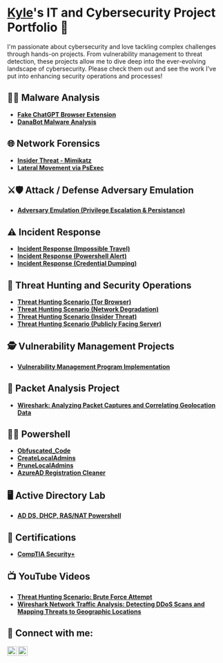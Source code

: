 # <a href="https://www.linkedin.com/in/k-ing-tech">Kyle</a>'s IT and Cybersecurity Project Portfolio 🔐

I'm passionate about cybersecurity and love tackling complex challenges through hands-on projects. From vulnerability management to threat detection, these projects allow me to dive deep into the ever-evolving landscape of cybersecurity. Please check them out and see the work I’ve put into enhancing security operations and processes!

## 🐱‍💻 Malware Analysis
- **[Fake ChatGPT Browser Extension](https://github.com/K-ING-TECH/Malware-Analysis_FakeGPT-Chrome-Extension)**
- **[DanaBot Malware Analysis](https://github.com/K-ING-TECH/Malware-Analysis_DanaBot)**

## 🌐 Network Forensics
- **[Insider Threat - Mimikatz](https://github.com/K-ING-TECH/Incident-Report_Mimikatz_InsiderThreat/tree/main)**
- **[Lateral Movement via PsExec](https://github.com/K-ING-TECH/Incident-Report_Lateral-Movement_via-PsExec)**

## ⚔️🛡️ Attack / Defense Adversary Emulation
- **[Adversary Emulation (Privilege Escalation & Persistance)](https://github.com/K-ING-TECH/Attack-Defense_Adversary-Emulation)**

## ⚠️ Incident Response
- **[Incident Response (Impossible Travel)](https://github.com/K-ING-TECH/Incident-Response_Impossible-Travel)**
- **[Incident Response (Powershell Alert)](https://github.com/K-ING-TECH/Incident-Response_Invoke-WebRequest)**
- **[Incident Response (Credential Dumping)](https://github.com/K-ING-TECH/Incident-Response_Credential-Dumping)**

## 🚨 Threat Hunting and Security Operations
- **[Threat Hunting Scenario (Tor Browser)](https://github.com/K-ING-TECH/Threat-Hunt_TOR-Browser)**
- **[Threat Hunting Scenario (Network Degradation)](https://github.com/K-ING-TECH/Threat-Hunt_Network-Degradation)**
- **[Threat Hunting Scenario (Insider Threat)](https://github.com/K-ING-TECH/Threat-Hunt_Insider-Threat)**
- **[Threat Hunting Scenario (Publicly Facing Server)](https://github.com/K-ING-TECH/Threat-Hunt_Misconfigured-Server)**

## 🕵 Vulnerability Management Projects
- **[Vulnerability Management Program Implementation](https://github.com/K-ING-TECH/Vulnerability-Management)**

## 🦈 Packet Analysis Project
  - **[Wireshark: Analyzing Packet Captures and Correlating Geolocation Data](https://github.com/K-ING-TECH/PCAP-Geolocation)**


   ## 👨‍💻 Powershell
  - **[Obfuscated_Code](https://github.com/K-ING-TECH/PowerShell-Obfuscated-Code)**
  - **[CreateLocalAdmins](https://github.com/K-ING-TECH/createLocalAdmins)**
  - **[PruneLocalAdmins](https://github.com/K-ING-TECH/pruneLocalAdmins)**
  - **[AzureAD Registration Cleaner](https://github.com/K-ING-TECH/AzureAD-Registration-Cleaner)**


  ## 🖥️ Active Directory Lab
  - **[AD DS, DHCP, RAS/NAT Powershell](https://github.com/K-ING-TECH/Active_Directory_Lab/blob/main/README.md)**

 
<h2>📄 Certifications</h2>

- **[CompTIA Security+](https://www.credly.com/badges/1575f9cf-ed34-4e85-861c-865980c71619/public_url)**

<h2>📺 YouTube Videos</h2>

- **[Threat Hunting Scenario: Brute Force Attempt](https://youtu.be/P7Uk324-vqI?si=1r212XHiropRPxjS)**
- **[Wireshark Network Traffic Analysis: Detecting DDoS Scans and Mapping Threats to Geographic Locations](https://youtu.be/pHKvjYmuTzg)**

<h2> 🤳 Connect with me:</h2>

[<img align="left" alt="K-ING-TECH | YouTube" width="22px" src="https://cdn.jsdelivr.net/npm/simple-icons@v3/icons/youtube.svg" />][youtube]
[<img align="left" alt="K-ING-TECH | LinkedIn" width="22px" src="https://cdn.jsdelivr.net/npm/simple-icons@v3/icons/linkedin.svg" />][linkedin]

[youtube]: https://www.youtube.com/@K-ING-TECH/videos
[linkedin]: https://www.linkedin.com/in/k-ing-tech
